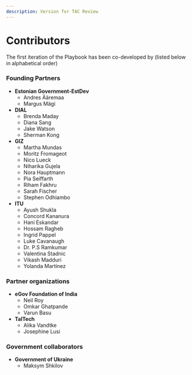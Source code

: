 ```yaml
---
description: Version for TAC Review
---
```


# Contributors

The first iteration of the Playbook has been co-developed by (listed below in alphabetical order)

### Founding Partners

* **Estonian Government-EstDev**
  * Andres Ääremaa
  * Margus Mägi
* **DIAL**&#x20;
  * Brenda Maday
  * Diana Sang
  * Jake Watson
  * Sherman Kong
* **GIZ**&#x20;
  * Martha Mundas
  * Moritz Fromageot
  * Nico Lueck
  * Niharika Gujela
  * Nora Hauptmann
  * Pia Seiffarth
  * Riham Fakhru
  * Sarah Fischer
  * Stephen Odhiambo
* **ITU**&#x20;
  * Ayush Shukla
  * Concord Kananura
  * Hani Eskandar
  * Hossam Ragheb
  * Ingrid Pappel
  * Luke Cavanaugh
  * Dr. P.S Ramkumar
  * Valentina Stadnic
  * Vikash Madduri
  * Yolanda Martínez&#x20;

### **Partner organizations**&#x20;

* **eGov Foundation of India**&#x20;
  * Neil Roy
  * Omkar Ghatpande
  * Varun Basu&#x20;
* **TalTech**&#x20;
  * Alika Vandtke
  * Josephine Lusi

### **Government collaborators**

* **Government of Ukraine**
  * Maksym Shkilov&#x20;
